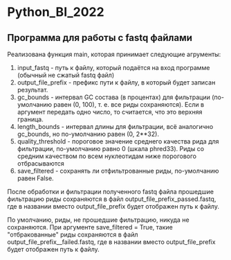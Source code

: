 # Python_BI_2022

## Программа для работы с fastq файлами

Реализована функция main, которая принимает следующие агрументы:
1. input_fastq - путь к файлу, который подаётся на вход программе (обычный не сжатый fastq файл)
2. output_file_prefix - префикс пути к файлу, в который будет записан результат.
3. gc_bounds - интервал GC состава (в процентах) для фильтрации (по-умолчанию равен (0, 100), т. е. все риды сохраняются). Если в аргумент передать одно число, то считается, что это верхняя граница. 
4. length_bounds - интервал длины для фильтрации, всё аналогично gc_bounds, но по-умолчанию равен (0, 2**32).
5. quality_threshold - пороговое значение среднего качества рида для фильтрации, по-умолчанию равно 0 (шкала phred33). Риды со средним качеством по всем нуклеотидам ниже порогового отбрасываются
6. save_filtered - сохранять ли отфильтрованные риды, по-умолчанию равен False.

После обработки и фильтрации полученного fastq файла прошедшие фильтрацию риды сохраняются в файл output_file_prefix_passed.fastq, где в названии вместо output_file_prefix будет отображен путь к файлу.

По умолчанию, риды, не прошедшие фильтрацию, никуда не сохраняются. При аргументе save_filtered = True, такие "отбракованные" риды сохраняются в файл output_file_prefix__failed.fastq, где в названии вместо output_file_prefix будет отображен путь к файлу.
